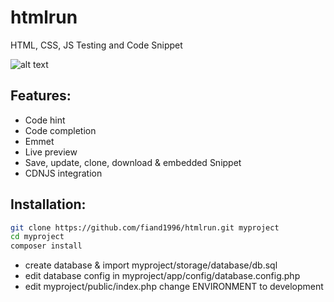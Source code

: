 # htmlrun
HTML, CSS, JS Testing and Code Snippet

![alt text](https://4.bp.blogspot.com/-e051WMFwRos/XV0xa6Ak9OI/AAAAAAAADy4/Bw3hIRuJkg4AeMEbhnxCF90rGgP-39ZZgCLcBGAs/s1600/Screenshot%2B%252861%2529.png)

## Features:
- Code hint
- Code completion
- Emmet
- Live preview
- Save, update, clone, download & embedded Snippet
- CDNJS integration

## Installation:
```bash 
git clone https://github.com/fiand1996/htmlrun.git myproject 
cd myproject
composer install
```
- create database &amp; import myproject/storage/database/db.sql
- edit database config in myproject/app/config/database.config.php
- edit myproject/public/index.php change ENVIRONMENT to development

